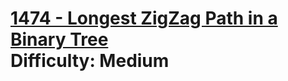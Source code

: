 # [1474 - Longest ZigZag Path in a Binary Tree](https://leetcode.com/problems/longest-zigzag-path-in-a-binary-tree/) </br> Difficulty: Medium